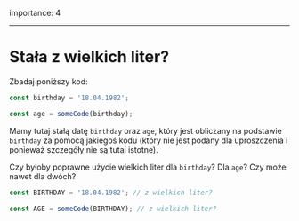 importance: 4

---

# Stała z wielkich liter?

Zbadaj poniższy kod:

```js
const birthday = '18.04.1982';

const age = someCode(birthday);
```

Mamy tutaj stałą datę `birthday` oraz `age`, który jest obliczany na podstawie `birthday` za pomocą jakiegoś kodu (który nie jest podany dla uproszczenia i ponieważ szczegóły nie są tutaj istotne).

Czy byłoby poprawne użycie wielkich liter dla `birthday`? Dla `age`? Czy może nawet dla dwóch?

```js
const BIRTHDAY = '18.04.1982'; // z wielkich liter?

const AGE = someCode(BIRTHDAY); // z wielkich liter?
```

